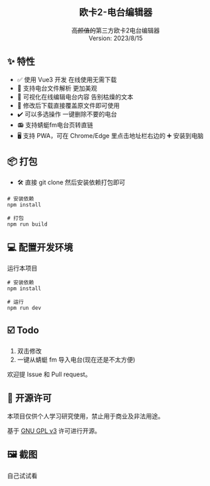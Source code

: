 <h2 align="center" style="font-weight: 600">欧卡2-电台编辑器</h2>
<p align="center">
    <s>高颜值的</s>第三方欧卡2电台编辑器
    <br />
    Version: 2023/8/15
    <!-- <a href="https://music.qier222.com" target="blank"><strong>🌎 访问DEMO</strong></a>  |  
    <a href="#%EF%B8%8F-安装" target="blank"><strong>📦️ 下载安装包</strong></a>  |  
    <a href="https://t.me/yesplaymusic" target="blank"><strong>💬 加入交流群</strong></a>
    <br />
    <br /> -->
  </p>
</p>

## ✨ 特性

- ✅ 使用 Vue3 开发 在线使用无需下载
- 📃 支持电台文件解析 更加美观
- 🧩 可视化在线编辑电台内容 告别枯燥的文本
- 💾 修改后下载直接覆盖原文件即可使用
- ✔️ 可以多选操作 一键删除不要的电台
- 📻 支持蜻蜓fm电台页转直链
- 🖥️ 支持 PWA，可在 Chrome/Edge 里点击地址栏右边的 ➕ 安装到电脑

## 📦️ 打包

- 🛠 直接 git clone 然后安装依赖打包即可

```shell
# 安装依赖
npm install

# 打包
npm run build
```

## 💻 配置开发环境

运行本项目

```shell
# 安装依赖
npm install

# 运行
npm run dev
```

## ☑️ Todo

1. 双击修改
2. 一键从蜻蜓 fm 导入电台(现在还是不太方便)

欢迎提 Issue 和 Pull request。

## 📜 开源许可

本项目仅供个人学习研究使用，禁止用于商业及非法用途。

基于 [GNU GPL v3](https://www.gnu.org/licenses/gpl-3.0.en.html#license-text) 许可进行开源。

## 🖼️ 截图

自己试试看
